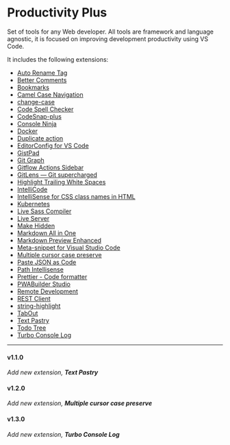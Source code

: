 # Productivity Plus

Set of tools for any Web developer. All tools are framework and language agnostic, it is focused on improving development productivity using VS Code.

It includes the following extensions:

- [Auto Rename Tag](https://marketplace.visualstudio.com/items?itemName=formulahendry.auto-rename-tag)
- [Better Comments](https://marketplace.visualstudio.com/items?itemName=aaron-bond.better-comments)
- [Bookmarks](https://marketplace.visualstudio.com/items?itemName=alefragnani.Bookmarks)
- [Camel Case Navigation](https://marketplace.visualstudio.com/items?itemName=maptz.camelcasenavigation)
- [change-case](https://marketplace.visualstudio.com/items?itemName=wmaurer.change-case)
- [Code Spell Checker](https://marketplace.visualstudio.com/items?itemName=streetsidesoftware.code-spell-checker)
- [CodeSnap-plus](https://marketplace.visualstudio.com/items?itemName=huibizhang.codesnap-plus)
- [Console Ninja](https://marketplace.visualstudio.com/items?itemName=WallabyJs.console-ninja)
- [Docker](https://marketplace.visualstudio.com/items?itemName=ms-azuretools.vscode-docker)
- [Duplicate action](https://marketplace.visualstudio.com/items?itemName=mrmlnc.vscode-duplicate)
- [EditorConfig for VS Code](https://marketplace.visualstudio.com/items?itemName=EditorConfig.EditorConfig)
- [GistPad](https://marketplace.visualstudio.com/items?itemName=vsls-contrib.gistfs)
- [Git Graph](https://marketplace.visualstudio.com/items?itemName=mhutchie.git-graph)
- [Gitflow Actions Sidebar](https://marketplace.visualstudio.com/items?itemName=ardisaurus.gitflow-actions-sidebar)
- [GitLens — Git supercharged](https://marketplace.visualstudio.com/items?itemName=eamodio.gitlens)
- [Highlight Trailing White Spaces](https://marketplace.visualstudio.com/items?itemName=ybaumes.highlight-trailing-white-spaces)
- [IntelliCode](https://marketplace.visualstudio.com/items?itemName=VisualStudioExptTeam.vscodeintellicode)
- [IntelliSense for CSS class names in HTML](https://marketplace.visualstudio.com/items?itemName=Zignd.html-css-class-completion)
- [Kubernetes](https://marketplace.visualstudio.com/items?itemName=ms-kubernetes-tools.vscode-kubernetes-tools)
- [Live Sass Compiler](https://marketplace.visualstudio.com/items?itemName=glenn2223.live-sass)
- [Live Server](https://marketplace.visualstudio.com/items?itemName=ritwickdey.LiveServer)
- [Make Hidden](https://marketplace.visualstudio.com/items?itemName=devine-davies.make-hidden)
- [Markdown All in One](https://marketplace.visualstudio.com/items?itemName=yzhang.markdown-all-in-one)
- [Markdown Preview Enhanced](https://marketplace.visualstudio.com/items?itemName=shd101wyy.markdown-preview-enhanced)
- [Meta-snippet for Visual Studio Code](https://marketplace.visualstudio.com/items?itemName=wmontalvo.vsc-meta-snippet)
- [Multiple cursor case preserve](https://marketplace.visualstudio.com/items?itemName=Cardinal90.multi-cursor-case-preserve)
- [Paste JSON as Code](https://marketplace.visualstudio.com/items?itemName=quicktype.quicktype)
- [Path Intellisense](https://marketplace.visualstudio.com/items?itemName=christian-kohler.path-intellisense)
- [Prettier - Code formatter](https://marketplace.visualstudio.com/items?itemName=esbenp.prettier-vscode)
- [PWABuilder Studio](https://marketplace.visualstudio.com/items?itemName=PWABuilder.pwa-studio)
- [Remote Development](https://marketplace.visualstudio.com/items?itemName=ms-vscode-remote.vscode-remote-extensionpack)
- [REST Client](https://marketplace.visualstudio.com/items?itemName=humao.rest-client)
- [string-highlight](https://marketplace.visualstudio.com/items?itemName=Jenkey2011.string-highlight)
- [TabOut](https://marketplace.visualstudio.com/items?itemName=albert.TabOut)
- [Text Pastry](https://marketplace.visualstudio.com/items?itemName=jkjustjoshing.vscode-text-pastry)
- [Todo Tree](https://marketplace.visualstudio.com/items?itemName=Gruntfuggly.todo-tree)
- [Turbo Console Log](https://marketplace.visualstudio.com/items?itemName=ChakrounAnas.turbo-console-log)

---
#### v1.1.0
*Add new extension, **Text Pastry***

#### v1.2.0
*Add new extension, **Multiple cursor case preserve***

#### v1.3.0
*Add new extension, **Turbo Console Log***

